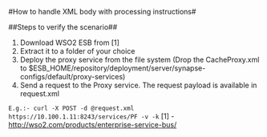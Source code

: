 #How to handle XML body with processing instructions#

##Steps to verify the scenario##

1. Download WSO2 ESB from [1]
2. Extract it to a folder of your choice
3. Deploy the proxy service from the file system (Drop the CacheProxy.xml to $ESB_HOME/repository/deployment/server/synapse-configs/default/proxy-services)
4. Send a request to the Proxy service. The request payload is available in request.xml

`
E.g.:- curl -X POST -d @request.xml https://10.100.1.11:8243/services/PF -v -k
`
[1] - http://wso2.com/products/enterprise-service-bus/
